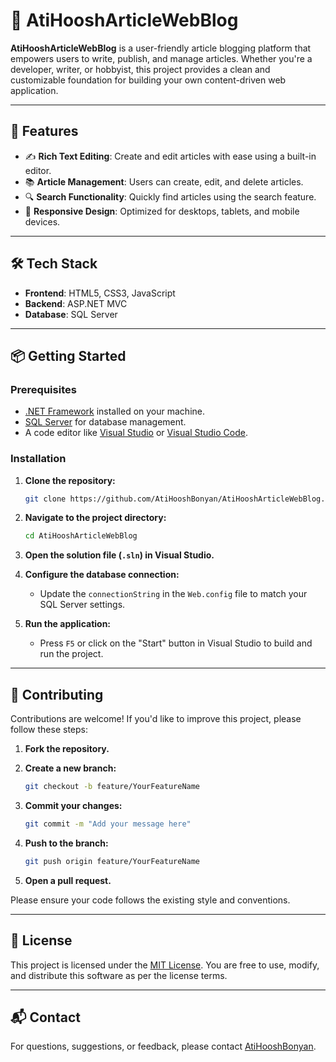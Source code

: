 # 📝 AtiHooshArticleWebBlog

**AtiHooshArticleWebBlog** is a user-friendly article blogging platform that empowers users to write, publish, and manage  articles. Whether you're a developer, writer, or hobbyist, this project provides a clean and customizable foundation for building your own content-driven web application.

---

## 🚀 Features

- ✍️ **Rich Text Editing**: Create and edit articles with ease using a built-in editor.
- 📚 **Article Management**: Users can create, edit, and delete articles.
- 🔍 **Search Functionality**: Quickly find articles using the search feature.
- 📱 **Responsive Design**: Optimized for desktops, tablets, and mobile devices.

---

## 🛠️ Tech Stack

- **Frontend**: HTML5, CSS3, JavaScript
- **Backend**: ASP.NET MVC
- **Database**: SQL Server
---

## 📦 Getting Started

### Prerequisites

- [.NET Framework](https://dotnet.microsoft.com/download) installed on your machine.
- [SQL Server](https://www.microsoft.com/en-us/sql-server/sql-server-downloads) for database management.
- A code editor like [Visual Studio](https://visualstudio.microsoft.com/) or [Visual Studio Code](https://code.visualstudio.com/).

### Installation

1. **Clone the repository:**

   ```bash
   git clone https://github.com/AtiHooshBonyan/AtiHooshArticleWebBlog.git
   ```

2. **Navigate to the project directory:**

   ```bash
   cd AtiHooshArticleWebBlog
   ```

3. **Open the solution file (`.sln`) in Visual Studio.**

4. **Configure the database connection:**

   - Update the `connectionString` in the `Web.config` file to match your SQL Server settings.

5. **Run the application:**

   - Press `F5` or click on the "Start" button in Visual Studio to build and run the project.

---

## 🤝 Contributing

Contributions are welcome! If you'd like to improve this project, please follow these steps:

1. **Fork the repository.**
2. **Create a new branch:**

   ```bash
   git checkout -b feature/YourFeatureName
   ```

3. **Commit your changes:**

   ```bash
   git commit -m "Add your message here"
   ```

4. **Push to the branch:**

   ```bash
   git push origin feature/YourFeatureName
   ```

5. **Open a pull request.**

Please ensure your code follows the existing style and conventions.

---

## 📄 License

This project is licensed under the [MIT License](LICENSE). You are free to use, modify, and distribute this software as per the license terms.

---

## 📬 Contact

For questions, suggestions, or feedback, please contact [AtiHooshBonyan](https://github.com/AtiHooshBonyan).
